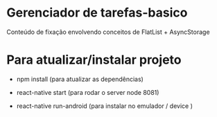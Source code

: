 # Gerenciador de tarefas-basico
Conteúdo de fixação envolvendo conceitos de FlatList + AsyncStorage


# Para atualizar/instalar projeto 

- npm install (para atualizar as dependências)

- react-native start (para rodar o server node 8081)

- react-native run-android (para instalar no emulador / device )
